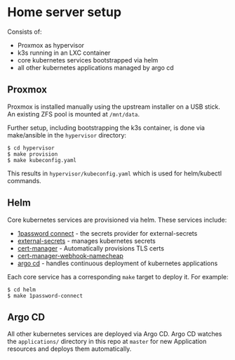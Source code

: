 # Home server setup

Consists of:

- Proxmox as hypervisor
- k3s running in an LXC container
- core kubernetes services bootstrapped via helm
- all other kubernetes applications managed by argo cd

## Proxmox

Proxmox is installed manually using the upstream installer on a USB
stick. An existing ZFS pool is mounted at `/mnt/data`.

Further setup, including bootstrapping the k3s container, is done via
make/ansible in the `hypervisor` directory:

```sh-session
$ cd hypervisor
$ make provision
$ make kubeconfig.yaml
```

This results in `hypervisor/kubeconfig.yaml` which is used for
helm/kubectl commands.

## Helm

Core kubernetes services are provisioned via helm. These services include:

- [1password connect](https://developer.1password.com/docs/connect/) - the secrets provider for external-secrets
- [external-secrets](https://external-secrets.io) - manages kubernetes secrets
- [cert-manager](https://cert-manager.io/) - Automatically provisions TLS certs
- [cert-manager-webhook-namecheap](https://github.com/danajp/cert-manager-webhook-namecheap)
- [argo cd](https://argoproj.github.io/cd/) - handles continuous deployment of kubernetes applications

Each core service has a corresponding `make` target to deploy it. For example:

```sh-session
$ cd helm
$ make 1password-connect
```

## Argo CD

All other kubernetes services are deployed via Argo CD. Argo CD
watches the `applications/` directory in this repo at `master` for new
Application resources and deploys them automatically.

